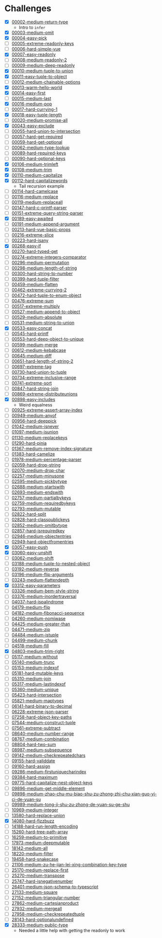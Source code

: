 # Challenges
- [x] [00002-medium-return-type](./questions/00002-medium-return-type/README.md)
  - Intro to `infer`
- [x] [00003-medium-omit](./questions/00003-medium-omit/README.md)
- [x] [00004-easy-pick](./questions/00004-easy-pick/README.md)
- [ ] [00005-extreme-readonly-keys](./questions/00005-extreme-readonly-keys/README.md)
- [ ] [00006-hard-simple-vue](./questions/00006-hard-simple-vue/README.md)
- [x] [00007-easy-readonly](./questions/00007-easy-readonly/README.md)
- [ ] [00008-medium-readonly-2](./questions/00008-medium-readonly-2/README.md)
- [ ] [00009-medium-deep-readonly](./questions/00009-medium-deep-readonly/README.md)
- [x] [00010-medium-tuple-to-union](./questions/00010-medium-tuple-to-union/README.md)
- [x] [00011-easy-tuple-to-object](./questions/00011-easy-tuple-to-object/README.md)
- [ ] [00012-medium-chainable-options](./questions/00012-medium-chainable-options/README.md)
- [x] [00013-warm-hello-world](./questions/00013-warm-hello-world/README.md)
- [x] [00014-easy-first](./questions/00014-easy-first/README.md)
- [ ] [00015-medium-last](./questions/00015-medium-last/README.md)
- [x] [00016-medium-pop](./questions/00016-medium-pop/README.md)
- [ ] [00017-hard-currying-1](./questions/00017-hard-currying-1/README.md)
- [x] [00018-easy-tuple-length](./questions/00018-easy-tuple-length/README.md)
- [ ] [00020-medium-promise-all](./questions/00020-medium-promise-all/README.md)
- [x] [00043-easy-exclude](./questions/00043-easy-exclude/README.md)
- [ ] [00055-hard-union-to-intersection](./questions/00055-hard-union-to-intersection/README.md)
- [ ] [00057-hard-get-required](./questions/00057-hard-get-required/README.md)
- [ ] [00059-hard-get-optional](./questions/00059-hard-get-optional/README.md)
- [ ] [00062-medium-type-lookup](./questions/00062-medium-type-lookup/README.md)
- [ ] [00089-hard-required-keys](./questions/00089-hard-required-keys/README.md)
- [ ] [00090-hard-optional-keys](./questions/00090-hard-optional-keys/README.md)
- [x] [00106-medium-trimleft](./questions/00106-medium-trimleft/README.md)
- [x] [00108-medium-trim](./questions/00108-medium-trim/README.md)
- [x] [00110-medium-capitalize](./questions/00110-medium-capitalize/README.md)
- [x] [00112-hard-capitalizewords](./questions/00112-hard-capitalizewords/README.md)
  - Tail recursion example
- [ ] [00114-hard-camelcase](./questions/00114-hard-camelcase/README.md)
- [ ] [00116-medium-replace](./questions/00116-medium-replace/README.md)
- [ ] [00119-medium-replaceall](./questions/00119-medium-replaceall/README.md)
- [ ] [00147-hard-c-printf-parser](./questions/00147-hard-c-printf-parser/README.md)
- [ ] [00151-extreme-query-string-parser](./questions/00151-extreme-query-string-parser/README.md)
- [x] [00189-easy-awaited](./questions/00189-easy-awaited/README.md)
- [ ] [00191-medium-append-argument](./questions/00191-medium-append-argument/README.md)
- [ ] [00213-hard-vue-basic-props](./questions/00213-hard-vue-basic-props/README.md)
- [ ] [00216-extreme-slice](./questions/00216-extreme-slice/README.md)
- [ ] [00223-hard-isany](./questions/00223-hard-isany/README.md)
- [x] [00268-easy-if](./questions/00268-easy-if/README.md)
- [ ] [00270-hard-typed-get](./questions/00270-hard-typed-get/README.md)
- [ ] [00274-extreme-integers-comparator](./questions/00274-extreme-integers-comparator/README.md)
- [ ] [00296-medium-permutation](./questions/00296-medium-permutation/README.md)
- [ ] [00298-medium-length-of-string](./questions/00298-medium-length-of-string/README.md)
- [ ] [00300-hard-string-to-number](./questions/00300-hard-string-to-number/README.md)
- [ ] [00399-hard-tuple-filter](./questions/00399-hard-tuple-filter/README.md)
- [ ] [00459-medium-flatten](./questions/00459-medium-flatten/README.md)
- [ ] [00462-extreme-currying-2](./questions/00462-extreme-currying-2/README.md)
- [ ] [00472-hard-tuple-to-enum-object](./questions/00472-hard-tuple-to-enum-object/README.md)
- [ ] [00476-extreme-sum](./questions/00476-extreme-sum/README.md)
- [ ] [00517-extreme-multiply](./questions/00517-extreme-multiply/README.md)
- [ ] [00527-medium-append-to-object](./questions/00527-medium-append-to-object/README.md)
- [ ] [00529-medium-absolute](./questions/00529-medium-absolute/README.md)
- [ ] [00531-medium-string-to-union](./questions/00531-medium-string-to-union/README.md)
- [x] [00533-easy-concat](./questions/00533-easy-concat/README.md)
- [ ] [00545-hard-printf](./questions/00545-hard-printf/README.md)
- [ ] [00553-hard-deep-object-to-unique](./questions/00553-hard-deep-object-to-unique/README.md)
- [ ] [00599-medium-merge](./questions/00599-medium-merge/README.md)
- [ ] [00612-medium-kebabcase](./questions/00612-medium-kebabcase/README.md)
- [ ] [00645-medium-diff](./questions/00645-medium-diff/README.md)
- [ ] [00651-hard-length-of-string-2](./questions/00651-hard-length-of-string-2/README.md)
- [ ] [00697-extreme-tag](./questions/00697-extreme-tag/README.md)
- [ ] [00730-hard-union-to-tuple](./questions/00730-hard-union-to-tuple/README.md)
- [ ] [00734-extreme-inclusive-range](./questions/00734-extreme-inclusive-range/README.md)
- [ ] [00741-extreme-sort](./questions/00741-extreme-sort/README.md)
- [ ] [00847-hard-string-join](./questions/00847-hard-string-join/README.md)
- [ ] [00869-extreme-distributeunions](./questions/00869-extreme-distributeunions/README.md)
- [x] [00898-easy-includes](./questions/00898-easy-includes/README.md)
  - Weird equalness
- [ ] [00925-extreme-assert-array-index](./questions/00925-extreme-assert-array-index/README.md)
- [ ] [00949-medium-anyof](./questions/00949-medium-anyof/README.md)
- [ ] [00956-hard-deeppick](./questions/00956-hard-deeppick/README.md)
- [ ] [01042-medium-isnever](./questions/01042-medium-isnever/README.md)
- [ ] [01097-medium-isunion](./questions/01097-medium-isunion/README.md)
- [ ] [01130-medium-replacekeys](./questions/01130-medium-replacekeys/README.md)
- [ ] [01290-hard-pinia](./questions/01290-hard-pinia/README.md)
- [ ] [01367-medium-remove-index-signature](./questions/01367-medium-remove-index-signature/README.md)
- [ ] [01383-hard-camelize](./questions/01383-hard-camelize/README.md)
- [ ] [01978-medium-percentage-parser](./questions/01978-medium-percentage-parser/README.md)
- [ ] [02059-hard-drop-string](./questions/02059-hard-drop-string/README.md)
- [ ] [02070-medium-drop-char](./questions/02070-medium-drop-char/README.md)
- [ ] [02257-medium-minusone](./questions/02257-medium-minusone/README.md)
- [ ] [02595-medium-pickbytype](./questions/02595-medium-pickbytype/README.md)
- [ ] [02688-medium-startswith](./questions/02688-medium-startswith/README.md)
- [ ] [02693-medium-endswith](./questions/02693-medium-endswith/README.md)
- [ ] [02757-medium-partialbykeys](./questions/02757-medium-partialbykeys/README.md)
- [ ] [02759-medium-requiredbykeys](./questions/02759-medium-requiredbykeys/README.md)
- [ ] [02793-medium-mutable](./questions/02793-medium-mutable/README.md)
- [ ] [02822-hard-split](./questions/02822-hard-split/README.md)
- [ ] [02828-hard-classpublickeys](./questions/02828-hard-classpublickeys/README.md)
- [ ] [02852-medium-omitbytype](./questions/02852-medium-omitbytype/README.md)
- [ ] [02857-hard-isrequiredkey](./questions/02857-hard-isrequiredkey/README.md)
- [ ] [02946-medium-objectentries](./questions/02946-medium-objectentries/README.md)
- [ ] [02949-hard-objectfromentries](./questions/02949-hard-objectfromentries/README.md)
- [x] [03057-easy-push](./questions/03057-easy-push/README.md)
- [x] [03060-easy-unshift](./questions/03060-easy-unshift/README.md)
- [ ] [03062-medium-shift](./questions/03062-medium-shift/README.md)
- [ ] [03188-medium-tuple-to-nested-object](./questions/03188-medium-tuple-to-nested-object/README.md)
- [ ] [03192-medium-reverse](./questions/03192-medium-reverse/README.md)
- [ ] [03196-medium-flip-arguments](./questions/03196-medium-flip-arguments/README.md)
- [ ] [03243-medium-flattendepth](./questions/03243-medium-flattendepth/README.md)
- [x] [03312-easy-parameters](./questions/03312-easy-parameters/README.md)
- [ ] [03326-medium-bem-style-string](./questions/03326-medium-bem-style-string/README.md)
- [ ] [03376-medium-inordertraversal](./questions/03376-medium-inordertraversal/README.md)
- [ ] [04037-hard-ispalindrome](./questions/04037-hard-ispalindrome/README.md)
- [ ] [04179-medium-flip](./questions/04179-medium-flip/README.md)
- [ ] [04182-medium-fibonacci-sequence](./questions/04182-medium-fibonacci-sequence/README.md)
- [ ] [04260-medium-nomiwase](./questions/04260-medium-nomiwase/README.md)
- [ ] [04425-medium-greater-than](./questions/04425-medium-greater-than/README.md)
- [ ] [04471-medium-zip](./questions/04471-medium-zip/README.md)
- [ ] [04484-medium-istuple](./questions/04484-medium-istuple/README.md)
- [ ] [04499-medium-chunk](./questions/04499-medium-chunk/README.md)
- [ ] [04518-medium-fill](./questions/04518-medium-fill/README.md)
- [x] [04803-medium-trim-right](./questions/04803-medium-trim-right/README.md)
- [ ] [05117-medium-without](./questions/05117-medium-without/README.md)
- [ ] [05140-medium-trunc](./questions/05140-medium-trunc/README.md)
- [ ] [05153-medium-indexof](./questions/05153-medium-indexof/README.md)
- [ ] [05181-hard-mutable-keys](./questions/05181-hard-mutable-keys/README.md)
- [ ] [05310-medium-join](./questions/05310-medium-join/README.md)
- [ ] [05317-medium-lastindexof](./questions/05317-medium-lastindexof/README.md)
- [ ] [05360-medium-unique](./questions/05360-medium-unique/README.md)
- [ ] [05423-hard-intersection](./questions/05423-hard-intersection/README.md)
- [ ] [05821-medium-maptypes](./questions/05821-medium-maptypes/README.md)
- [ ] [06141-hard-binary-to-decimal](./questions/06141-hard-binary-to-decimal/README.md)
- [ ] [06228-extreme-json-parser](./questions/06228-extreme-json-parser/README.md)
- [ ] [07258-hard-object-key-paths](./questions/07258-hard-object-key-paths/README.md)
- [ ] [07544-medium-construct-tuple](./questions/07544-medium-construct-tuple/README.md)
- [ ] [07561-extreme-subtract](./questions/07561-extreme-subtract/README.md)
- [ ] [08640-medium-number-range](./questions/08640-medium-number-range/README.md)
- [ ] [08767-medium-combination](./questions/08767-medium-combination/README.md)
- [ ] [08804-hard-two-sum](./questions/08804-hard-two-sum/README.md)
- [ ] [08987-medium-subsequence](./questions/08987-medium-subsequence/README.md)
- [ ] [09142-medium-checkrepeatedchars](./questions/09142-medium-checkrepeatedchars/README.md)
- [ ] [09155-hard-validdate](./questions/09155-hard-validdate/README.md)
- [ ] [09160-hard-assign](./questions/09160-hard-assign/README.md)
- [ ] [09286-medium-firstuniquecharindex](./questions/09286-medium-firstuniquecharindex/README.md)
- [ ] [09384-hard-maximum](./questions/09384-hard-maximum/README.md)
- [ ] [09775-hard-capitalize-nest-object-keys](./questions/09775-hard-capitalize-nest-object-keys/README.md)
- [ ] [09896-medium-get-middle-element](./questions/09896-medium-get-middle-element/README.md)
- [ ] [09898-medium-zhao-chu-mu-biao-shu-zu-zhong-zhi-chu-xian-guo-yi-ci-de-yuan-su](./questions/09898-medium-zhao-chu-mu-biao-shu-zu-zhong-zhi-chu-xian-guo-yi-ci-de-yuan-su/README.md)
- [ ] [09989-medium-tong-ji-shu-zu-zhong-de-yuan-su-ge-shu](./questions/09989-medium-tong-ji-shu-zu-zhong-de-yuan-su-ge-shu/README.md)
- [ ] [10969-medium-integer](./questions/10969-medium-integer/README.md)
- [ ] [13580-hard-replace-union](./questions/13580-hard-replace-union/README.md)
- [x] [14080-hard-fizzbuzz](./questions/14080-hard-fizzbuzz/README.md)
- [ ] [14188-hard-run-length-encoding](./questions/14188-hard-run-length-encoding/README.md)
- [ ] [15260-hard-tree-path-array](./questions/15260-hard-tree-path-array/README.md)
- [ ] [16259-medium-to-primitive](./questions/16259-medium-to-primitive/README.md)
- [ ] [17973-medium-deepmutable](./questions/17973-medium-deepmutable/README.md)
- [ ] [18142-medium-all](./questions/18142-medium-all/README.md)
- [ ] [18220-medium-filter](./questions/18220-medium-filter/README.md)
- [ ] [19458-hard-snakecase](./questions/19458-hard-snakecase/README.md)
- [ ] [21106-medium-zu-he-jian-lei-xing-combination-key-type](./questions/21106-medium-zu-he-jian-lei-xing-combination-key-type/README.md)
- [ ] [25170-medium-replace-first](./questions/25170-medium-replace-first/README.md)
- [ ] [25270-medium-transpose](./questions/25270-medium-transpose/README.md)
- [ ] [25747-hard-isnegativenumber](./questions/25747-hard-isnegativenumber/README.md)
- [ ] [26401-medium-json-schema-to-typescript](./questions/26401-medium-json-schema-to-typescript/README.md)
- [ ] [27133-medium-square](./questions/27133-medium-square/README.md)
- [ ] [27152-medium-triangular-number](./questions/27152-medium-triangular-number/README.md)
- [ ] [27862-medium-cartesianproduct](./questions/27862-medium-cartesianproduct/README.md)
- [ ] [27932-medium-mergeall](./questions/27932-medium-mergeall/README.md)
- [ ] [27958-medium-checkrepeatedtuple](./questions/27958-medium-checkrepeatedtuple/README.md)
- [ ] [28143-hard-optionalundefined](./questions/28143-hard-optionalundefined/README.md)
- [x] [28333-medium-public-type](./questions/28333-medium-public-type/README.md)
  - Needed a little help with getting the readonly to work
